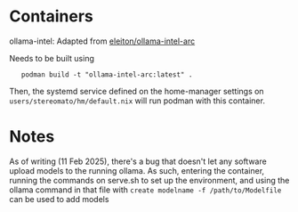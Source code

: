 # Containers
ollama-intel: Adapted from [eleiton/ollama-intel-arc](https://github.com/eleiton/ollama-intel-arc)

Needs to be built using

```
   podman build -t "ollama-intel-arc:latest" .
```

Then, the systemd service defined on the home-manager settings on `users/stereomato/hm/default.nix` will run podman with this container.

# Notes
As of writing (11 Feb 2025), there's a bug that doesn't let any software upload models to the running ollama. As such, entering the container, running the commands on serve.sh to set up the environment, and using the ollama command in that file with `create modelname -f /path/to/Modelfile` can be used to add models